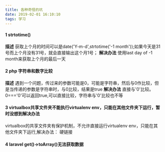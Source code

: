 ```yaml
---
title: 各种奇怪的坑
date: 2019-02-01 16:10:10
tags: 学习
---
```

#### 1 strtotime()
**描述**
获取上个月的时间可以是date('Y-m-d',strtotime('-1 month'));如果今天是31号而上个月没有31号，就会直接输出这个月1号；
**解决办法**
使用last day of -1 month来获取上个月的最后一天
#### 2 php 字符串和数字比较
**描述**
遇到一个问题，传过来的参数可能是0，可能是字符串，然后与0作比较，但是当传递的参数是字符串时，与0比较，结果是true
**解决办法**
直接与'0'比较。0==='0'可以返回true,可以直接比较，字符串与'0'比较也不等
#### 3 virtualbox共享文件夹不能执行virtualenv env，只能在其他文件夹下运行，暂时没想到解决办法
virtualbox的共享文件夹有保护机制，不允许直接运行virtualenv env，只能在其他文件夹下运行,解决办法：
硬链接
#### 4 laravel get()->toArray()无法获取数据
